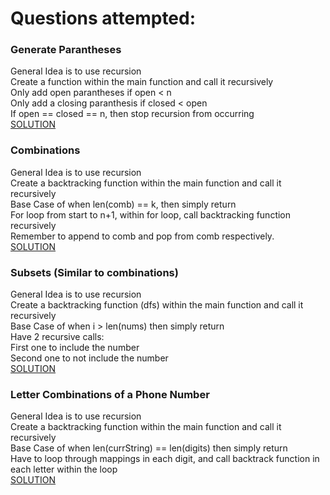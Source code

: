 # Questions attempted:

### Generate Parantheses
General Idea is to use recursion <br />
Create a function within the main function and call it recursively <br />
Only add open parantheses if open < n <br />
Only add a closing paranthesis if closed < open <br />
If open == closed == n, then stop recursion from occurring <br />
[SOLUTION](https://www.youtube.com/watch?v=s9fokUqJ76A&t=622s)

### Combinations
General Idea is to use recursion <br />
Create a backtracking function within the main function and call it recursively <br />
Base Case of when len(comb) == k, then simply return <br />
For loop from start to n+1, within for loop, call backtracking function recursively <br />
Remember to append to comb and pop from comb respectively. <br />
[SOLUTION](https://www.youtube.com/watch?v=q0s6m7AiM7o)


### Subsets (Similar to combinations)
General Idea is to use recursion <br />
Create a backtracking function (dfs) within the main function and call it recursively <br />
Base Case of when i > len(nums) then simply return <br />
Have 2 recursive calls: <br />
First one to include the number <br />
Second one to not include the number <br />
[SOLUTION](https://www.youtube.com/watch?v=REOH22Xwdkk)

### Letter Combinations of a Phone Number
General Idea is to use recursion <br />
Create a backtracking function within the main function and call it recursively <br />
Base Case of when len(currString) == len(digits) then simply return <br />
Have to loop through mappings in each digit, and call backtrack function in each letter within the loop <br />
[SOLUTION](https://www.youtube.com/watch?v=0snEunUacZY)